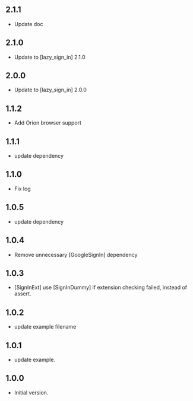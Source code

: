 ## 2.1.1
- Update doc
## 2.1.0
- Update to [lazy_sign_in] 2.1.0
## 2.0.0
- Update to [lazy_sign_in] 2.0.0
## 1.1.2
- Add Orion browser support
## 1.1.1
- update dependency
## 1.1.0
- Fix log
## 1.0.5
- update dependency
## 1.0.4
- Remove unnecessary [GoogleSignIn] dependency
## 1.0.3
- [SignInExt] use [SignInDummy] if extension checking failed, instead of assert.
## 1.0.2
- update example filename
## 1.0.1
- update example.
## 1.0.0
- Initial version.